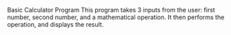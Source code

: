 Basic Calculator Program
This program takes 3 inputs from the user: first number, second number, and a mathematical operation.
It then performs the operation, and displays the result.
